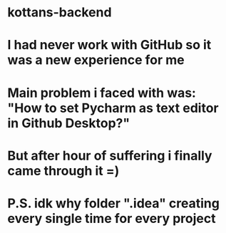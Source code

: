 # kottans-backend
# I had never work with GitHub so it was a new experience for me
# Main problem i faced with was: "How to set Pycharm as text editor in Github Desktop?"
# But after hour of suffering i finally came through it =)
# P.S. idk why folder ".idea" creating every single time for every project